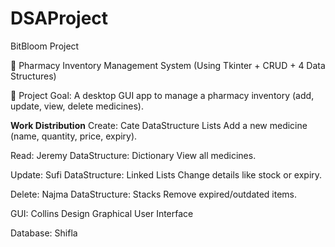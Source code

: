 # DSAProject
BitBloom Project

💊 Pharmacy Inventory Management System
(Using Tkinter + CRUD + 4 Data Structures)

🎯 Project Goal:
A desktop GUI app to manage a pharmacy inventory (add, update, view, delete
medicines).

**Work Distribution**
Create: Cate
DataStructure Lists
Add a new medicine (name, quantity, price, expiry).

Read: Jeremy
DataStructure: Dictionary
View all medicines.

Update: Sufi
DataStructure: Linked Lists
Change details like stock or expiry.

Delete: Najma
DataStructure: Stacks
Remove expired/outdated items.

GUI: Collins
Design Graphical User Interface

Database: Shifla
